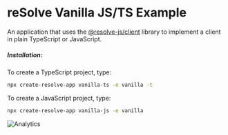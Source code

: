 # reSolve Vanilla JS/TS Example

An application that uses the [@resolve-js/client](https://reimagined.github.io/resolve/docs/frontend#resolve-client-library) library to implement a client in plain TypeScript or JavaScript.

##### Installation:

To create a TypeScript project, type:

```sh
npx create-resolve-app vanilla-ts -e vanilla -t
```

To create a JavaScript project, type:

```sh
npx create-resolve-app vanilla-js -e vanilla
```

![Analytics](https://ga-beacon.appspot.com/UA-118635726-1/examples-with-vanilla-js-readme?pixel)
